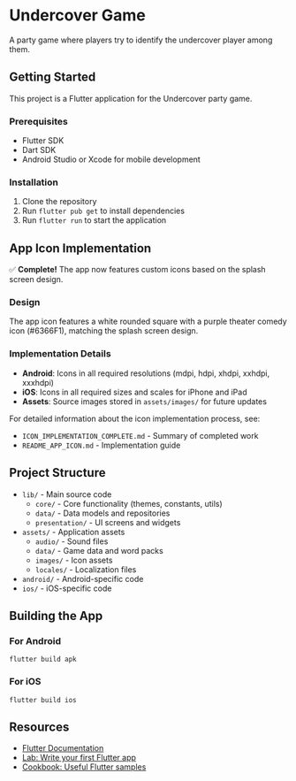 # Undercover Game

A party game where players try to identify the undercover player among them.

## Getting Started

This project is a Flutter application for the Undercover party game.

### Prerequisites

- Flutter SDK
- Dart SDK
- Android Studio or Xcode for mobile development

### Installation

1. Clone the repository
2. Run `flutter pub get` to install dependencies
3. Run `flutter run` to start the application

## App Icon Implementation

✅ **Complete!** The app now features custom icons based on the splash screen design.

### Design

The app icon features a white rounded square with a purple theater comedy icon (#6366F1), matching the splash screen design.

### Implementation Details

- **Android**: Icons in all required resolutions (mdpi, hdpi, xhdpi, xxhdpi, xxxhdpi)
- **iOS**: Icons in all required sizes and scales for iPhone and iPad
- **Assets**: Source images stored in `assets/images/` for future updates

For detailed information about the icon implementation process, see:
- `ICON_IMPLEMENTATION_COMPLETE.md` - Summary of completed work
- `README_APP_ICON.md` - Implementation guide

## Project Structure

- `lib/` - Main source code
  - `core/` - Core functionality (themes, constants, utils)
  - `data/` - Data models and repositories
  - `presentation/` - UI screens and widgets
- `assets/` - Application assets
  - `audio/` - Sound files
  - `data/` - Game data and word packs
  - `images/` - Icon assets
  - `locales/` - Localization files
- `android/` - Android-specific code
- `ios/` - iOS-specific code

## Building the App

### For Android
```
flutter build apk
```

### For iOS
```
flutter build ios
```

## Resources

- [Flutter Documentation](https://docs.flutter.dev/)
- [Lab: Write your first Flutter app](https://docs.flutter.dev/get-started/codelab)
- [Cookbook: Useful Flutter samples](https://docs.flutter.dev/cookbook)